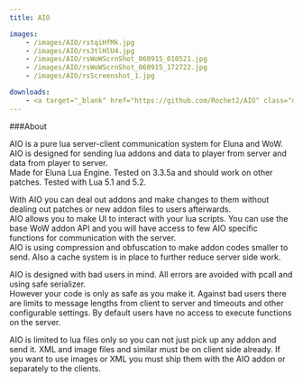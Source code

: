 ```yaml
---
title: AIO

images:
    - /images/AIO/rstqiHfMk.jpg
    - /images/AIO/rs3tlHlU4.jpg
    - /images/AIO/rsWoWScrnShot_060915_010521.jpg
    - /images/AIO/rsWoWScrnShot_060915_172722.jpg
    - /images/AIO/rsScreenshot_1.jpg

downloads:
    - <a target="_blank" href="https://github.com/Rochet2/AIO" class="download button">Eluna Lua Engine</a>
---
```


###About

AIO is a pure lua server-client communication system for Eluna and WoW.  
AIO is designed for sending lua addons and data to player from server and data from player to server.  
Made for Eluna Lua Engine. Tested on 3.3.5a and should work on other patches. Tested with Lua 5.1 and 5.2.

With AIO you can deal out addons and make changes to them without dealing out patches or new addon files to users afterwards.  
AIO allows you to make UI to interact with your lua scripts. You can use the base WoW addon API and you will have access to few AIO specific functions for communication with the server.  
AIO is using compression and obfuscation to make addon codes smaller to send. Also a cache system is in place to further reduce server side work.

AIO is designed with bad users in mind. All errors are avoided with pcall and using safe serializer.  
However your code is only as safe as you make it. Against bad users there are limits to message lengths from client to server and timeouts and other configurable settings.
By default users have no access to execute functions on the server.

AIO is limited to lua files only so you can not just pick up any addon and send it. XML and image files and similar must be on client side already.
If you want to use images or XML you must ship them with the AIO addon or separately to the clients.
